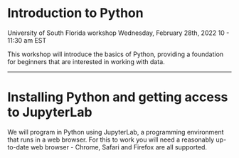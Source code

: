 # Introduction to Python
University of South Florida workshop 
Wednesday, February 28th, 2022
10 - 11:30 am EST

This workshop will introduce the basics of Python, providing a foundation for beginners that are interested in working with data.

***

# Installing Python and getting access to JupyterLab

We will program in Python using JupyterLab, a programming environment that runs in a web browser. For this to work you will need a reasonably up-to-date web browser - Chrome, Safari and Firefox are all supported.


